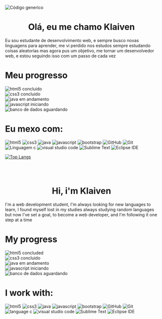 ![Código generico](https://user-images.githubusercontent.com/95566189/180918660-37e04fdf-e4be-4978-aa52-40d537f5ea14.jpeg)
<h1 align="center">Olá, eu me chamo Klaiven</h1>
<p>Eu sou estudante de desenvolvimento web, e sempre busco novas linguagens para aprender, me vi perdido nos estudos sempre estudando coisas aleatorias mas agora pus um objetivo, me tornar um desenvolvedor web, e estou seguindo isso com um passo de cada vez</p>

<h1>Meu progresso</h1>

![html5 concluido](https://img.shields.io/badge/HTML5-CONCLUIDO-green)<br />
![css3 concluido](https://img.shields.io/badge/CSS3-CONCLUIDO-green)<br />
![java em andamento](https://img.shields.io/badge/JAVA-EM%20ANDAMENTO-blue)<br />
![javascript iniciando](https://img.shields.io/badge/JavaScript-INICIANDO-orange)<br />
![banco de dados aguardando](https://img.shields.io/badge/MySQL-...-inactive)<br />

<h1>Eu mexo com:</h1>

![html5](https://img.shields.io/badge/HTML5-D84924)
![css3](https://img.shields.io/badge/CSS3-3492CB)
![java](https://img.shields.io/badge/JAVA-EC2025)
![javascript](https://img.shields.io/badge/JavaScript-F7DF1E)
![bootstrap](https://img.shields.io/badge/BootStrap-583C80)
![GitHub](https://img.shields.io/badge/GitHub-202020)
![Git](https://img.shields.io/badge/Git-E44C30)
![Linguagem c](https://img.shields.io/badge/Linguagem%20C-blue)
![visual studio code](https://img.shields.io/badge/VSCode-0085D0)
![Sublime Text](https://img.shields.io/badge/SublimeText-4C4C4C)
![Eclipse IDE](https://img.shields.io/badge/EclipseIDE-2D2056)


[![Top Langs](https://github-readme-stats.vercel.app/api/top-langs/?username=klaiven&layout=compact)](https://github.com/klaiven/github-readme-stats)



<br /> <br />

<h1 align="center">Hi, i'm Klaiven</h1>
<p>I'm a web development student, I'm always looking for new languages ​​to learn, I found myself lost in my studies always studying random languages ​​but now I've set a goal, to become a web developer, and I'm following it one step at a time</p>

<h1>My progress</h1>

![html5 concluded](https://img.shields.io/badge/HTML5-CONCLUDED-green)<br />
![css3 concluido](https://img.shields.io/badge/CSS3-CONCLUDED-green)<br />
![java em andamento](https://img.shields.io/badge/JAVA-IN%20PROGRESS-blue)<br />
![javascript iniciando](https://img.shields.io/badge/JavaScript-STARTING-orange)<br />
![banco de dados aguardando](https://img.shields.io/badge/MySQL-...-inactive)<br />

<h1>I work with:</h1>

![html5](https://img.shields.io/badge/HTML5-D84924)
![css3](https://img.shields.io/badge/CSS3-3492CB)
![java](https://img.shields.io/badge/JAVA-EC2025)
![javascript](https://img.shields.io/badge/JavaScript-F7DF1E)
![bootstrap](https://img.shields.io/badge/BootStrap-583C80)
![GitHub](https://img.shields.io/badge/GitHub-202020)
![Git](https://img.shields.io/badge/Git-E44C30)
![language c](https://img.shields.io/badge/Language%20C-blue)
![visual studio code](https://img.shields.io/badge/VSCode-0085D0)
![Sublime Text](https://img.shields.io/badge/SublimeText-4C4C4C)
![Eclipse IDE](https://img.shields.io/badge/EclipseIDE-2D2056)
